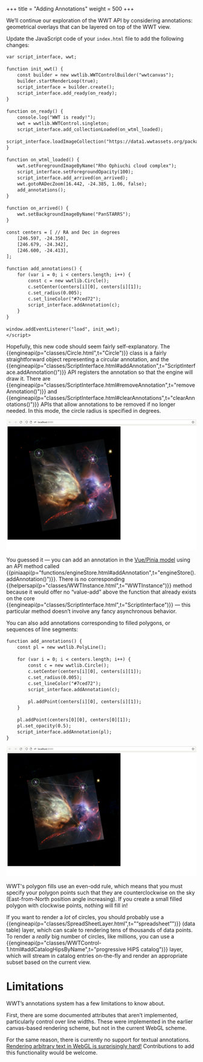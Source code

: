 +++
title = "Adding Annotations"
weight = 500
+++

We’ll continue our exploration of the WWT API by considering annotations:
geometrical overlays that can be layered on top of the WWT view.

Update the JavaScript code of your `index.html` file to add the following
changes:

```js,hl_lines=22 29-43
var script_interface, wwt;

function init_wwt() {
    const builder = new wwtlib.WWTControlBuilder("wwtcanvas");
    builder.startRenderLoop(true);
    script_interface = builder.create();
    script_interface.add_ready(on_ready);
}

function on_ready() {
    console.log("WWT is ready!");
    wwt = wwtlib.WWTControl.singleton;
    script_interface.add_collectionLoaded(on_wtml_loaded);
    script_interface.loadImageCollection("https://data1.wwtassets.org/packages/2023/07_jwst/weic2316a/index.wtml");
}

function on_wtml_loaded() {
    wwt.setForegroundImageByName("Rho Ophiuchi cloud complex");
    script_interface.setForegroundOpacity(100);
    script_interface.add_arrived(on_arrived);
    wwt.gotoRADecZoom(16.442, -24.385, 1.06, false);
    add_annotations();
}

function on_arrived() {
    wwt.setBackgroundImageByName("PanSTARRS");
}

const centers = [ // RA and Dec in degrees
    [246.597, -24.350],
    [246.679, -24.342],
    [246.600, -24.413],
];

function add_annotations() {
    for (var i = 0; i < centers.length; i++) {
        const c = new wwtlib.Circle();
        c.setCenter(centers[i][0], centers[i][1]);
        c.set_radius(0.005);
        c.set_lineColor("#7ced72");
        script_interface.addAnnotation(c);
    }
}

window.addEventListener("load", init_wwt);
</script>
```

Hopefully, this new code should seem fairly self-explanatory. The
{{engineapi(p="classes/Circle.html",t="Circle")}} class is a fairly
straightforward object representing a circular annotation, and the
{{engineapi(p="classes/ScriptInterface.html#addAnnotation",t="ScriptInterface.addAnnotation()")}}
API registers the annotation so that the engine will draw it. There are
{{engineapi(p="classes/ScriptInterface.html#removeAnnotation",t="removeAnnotation()")}}
and
{{engineapi(p="classes/ScriptInterface.html#clearAnnotations",t="clearAnnotations()")}}
APIs that allow annotations to be removed if no longer needed. In this mode, the
circle radius is specified in degrees.

![The WWT view of Rho Oph with three green circles added](circles.jpg)

<div class="callout callout-note">

You guessed it — you can add an annotation in the [Vue/Pinia
model](@/getting-started/vue-component-model.md) using an API method called
{{piniaapi(p="functions/engineStore.html#addAnnotation",t="engineStore().addAnnotation()")}}.
There is no corresponding
{{helpersapi(p="classes/WWTInstance.html",t="WWTInstance")}} method because it
would offer no “value-add” above the function that already exists on the core
{{engineapi(p="classes/ScriptInterface.html",t="ScriptInterface")}} — this
particular method doesn’t involve any fancy asynchronous behavior.

</div>

You can also add annotations corresponding to filled polygons, or sequences of
line segments:

```js,hl_lines=2 11 14-16
function add_annotations() {
    const pl = new wwtlib.PolyLine();

    for (var i = 0; i < centers.length; i++) {
        const c = new wwtlib.Circle();
        c.setCenter(centers[i][0], centers[i][1]);
        c.set_radius(0.005);
        c.set_lineColor("#7ced72");
        script_interface.addAnnotation(c);

        pl.addPoint(centers[i][0], centers[i][1]);
    }

    pl.addPoint(centers[0][0], centers[0][1]);
    pl.set_opacity(0.5);
    script_interface.addAnnotation(pl);
}
```

![The previous view augmented with a white triangle](polyline.jpg)

<div class="callout callout-warning">

WWT's polygon fills use an even-odd rule, which means that you must specify your
polygon points such that they are counterclockwise on the sky (East-from-North
position angle increasing). If you create a small filled polygon with clockwise
points, nothing will fill in!

</div>

If you want to render a *lot* of circles, you should probably use a
{{engineapi(p="classes/SpreadSheetLayer.html",t="“spreadsheet”")}} (data table)
layer, which can scale to rendering tens of thousands of data points. To render
a *really* big number of circles, like millions, you can use a
{{engineapi(p="classes/WWTControl-1.html#addCatalogHipsByName",t="progressive HiPS catalog")}}
layer, which will stream in catalog entries on-the-fly and render an appropriate
subset based on the current view.


# Limitations

WWT’s annotations system has a few limitations to know about.

First, there are some documented attributes that aren’t implemented,
particularly control over line widths. These were implemented in the earlier
canvas-based rendering scheme, but not in the current WebGL scheme.

For the same reason, there is currently no support for textual annotations.
[Rendering arbitrary text in WebGL is surprisingly hard!][webgl-text]
Contributions to add this functionality would be welcome.

[webgl-text]: https://webglfundamentals.org/webgl/lessons/webgl-text-html.html
